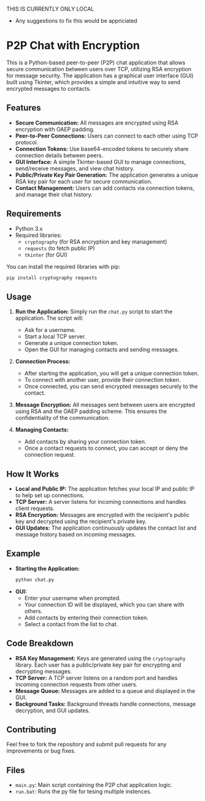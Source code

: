 THIS IS CURRENTLY ONLY LOCAL
- Any suggestions to fix this would be appriciated 

# P2P Chat with Encryption

This is a Python-based peer-to-peer (P2P) chat application that allows secure communication between users over TCP, utilizing RSA encryption for message security. The application has a graphical user interface (GUI) built using Tkinter, which provides a simple and intuitive way to send encrypted messages to contacts.

## Features

- **Secure Communication:** All messages are encrypted using RSA encryption with OAEP padding.
- **Peer-to-Peer Connections:** Users can connect to each other using TCP protocol.
- **Connection Tokens:** Use base64-encoded tokens to securely share connection details between peers.
- **GUI Interface:** A simple Tkinter-based GUI to manage connections, send/receive messages, and view chat history.
- **Public/Private Key Pair Generation:** The application generates a unique RSA key pair for each user for secure communication.
- **Contact Management:** Users can add contacts via connection tokens, and manage their chat history.

## Requirements

- Python 3.x
- Required libraries:
  - `cryptography` (for RSA encryption and key management)
  - `requests` (to fetch public IP)
  - `tkinter` (for GUI)

You can install the required libraries with pip:

```bash
pip install cryptography requests
```

## Usage

1. **Run the Application:**
   Simply run the `chat.py` script to start the application. The script will:
   - Ask for a username.
   - Start a local TCP server.
   - Generate a unique connection token.
   - Open the GUI for managing contacts and sending messages.

2. **Connection Process:**
   - After starting the application, you will get a unique connection token.
   - To connect with another user, provide their connection token.
   - Once connected, you can send encrypted messages securely to the contact.

3. **Message Encryption:**
   All messages sent between users are encrypted using RSA and the OAEP padding scheme. This ensures the confidentiality of the communication.

4. **Managing Contacts:**
   - Add contacts by sharing your connection token.
   - Once a contact requests to connect, you can accept or deny the connection request.

## How It Works

- **Local and Public IP:** The application fetches your local IP and public IP to help set up connections.
- **TCP Server:** A server listens for incoming connections and handles client requests.
- **RSA Encryption:** Messages are encrypted with the recipient's public key and decrypted using the recipient's private key.
- **GUI Updates:** The application continuously updates the contact list and message history based on incoming messages.

## Example

- **Starting the Application:**
  ```bash
  python chat.py
  ```
- **GUI:**
  - Enter your username when prompted.
  - Your connection ID will be displayed, which you can share with others.
  - Add contacts by entering their connection token.
  - Select a contact from the list to chat.

## Code Breakdown

- **RSA Key Management:** Keys are generated using the `cryptography` library. Each user has a public/private key pair for encrypting and decrypting messages.
- **TCP Server:** A TCP server listens on a random port and handles incoming connection requests from other users.
- **Message Queue:** Messages are added to a queue and displayed in the GUI.
- **Background Tasks:** Background threads handle connections, message decryption, and GUI updates.

## Contributing

Feel free to fork the repository and submit pull requests for any improvements or bug fixes.

## Files

- `main.py`: Main script containing the P2P chat application logic.
- `run.bat`: Runs the py file for tesing multiple instences. 